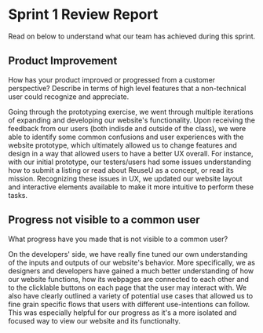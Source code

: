 

# Sprint 1 Review Report

Read on below to understand what our team has achieved during this sprint.

## Product Improvement

How has your product improved or progressed from a customer perspective? Describe in terms of high level features that a non-technical user could recognize and appreciate.

Going through the prototyping exercise, we went through multiple iterations of expanding and developing our website's functionality. Upon receiving the feedback from our users (both indisde and outside of the class), we were able to identify some common confusions and user experiences with the website prototype, which ultimately allowed us to change features and design in a way that allowed users to have a better UX overall. For instance, with our initial prototype, our testers/users had some issues understanding how to submit a listing or read about ReuseU as a concept, or read its mission. Recognizing these issues in UX, we updated our website layout and interactive elements available to make it more intuitive to perform these tasks. 

## Progress not visible to a common user

What progress have you made that is not visible to a common user?

On the developers' side, we have really fine tuned our own understanding of the inputs and outputs of our website's behavior. More specifically, we as designers and developers have gained a much better understanding of how our website functions, how its webpages are connected to each other and to the clicklable buttons on each page that the user may interact with. We also have clearly outlined a variety of potential use cases that allowed us to fine grain specific flows that users with different use-intentions can follow. This was especially helpful for our progress as it's a more isolated and focused way to view our website and its functionalty. 
